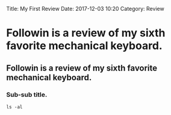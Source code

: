 Title: My First Review
Date: 2017-12-03 10:20
Category: Review

# Followin is a review of my sixth favorite mechanical keyboard.

## Followin is a review of my sixth favorite mechanical keyboard.

### Sub-sub title.

```
ls -al 
```
